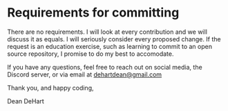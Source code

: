 # Requirements for committing
There are no requirements. I will look at every contribution and we will discuss it as equals. I will seriously consider every proposed change.
If the request is an education exercise, such as learning to commit to an open source repository, I promise to do my best to accomodate.

If you have any questions, feel free to reach out on social media, the Discord server, or via email at dehartdean@gmail.com

Thank you, and happy coding,

Dean DeHart
